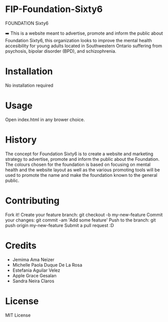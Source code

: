 # FIP-Foundation-Sixty6

FOUNDATION Sixty6

➡️ This is a website meant to advertise, promote and inform the public about Foundation Sixty6, this organization looks to improve the mental health accesibility for young adults located in Southwestern Ontario suffering from psychosis, bipolar disorder (BPD), and schizophrenia. 


# Installation
No installation required

# Usage
Open index.html in any brower choice.

# History
The concept for  Foundation Sixty6 is to create a website and marketing strategy to advertise, promote and inform the public about the Foundation. The colours chosen for the foundation is based on focusing on mental health and the website layout as well as the various promoting tools will be used to promote the name and make the foundation known to the general public.

# Contributing
Fork it!
Create your feature branch: git checkout -b my-new-feature
Commit your changes: git commit -am 'Add some feature'
Push to the branch: git push origin my-new-feature
Submit a pull request :D

# Credits
- Jemima Ama Neizer 
- Michelle Paola Duque De La Rosa
- Estefania Aguilar Velez
- Apple Grace Gesalan
- Sandra Neira Claros

# License
MIT License
